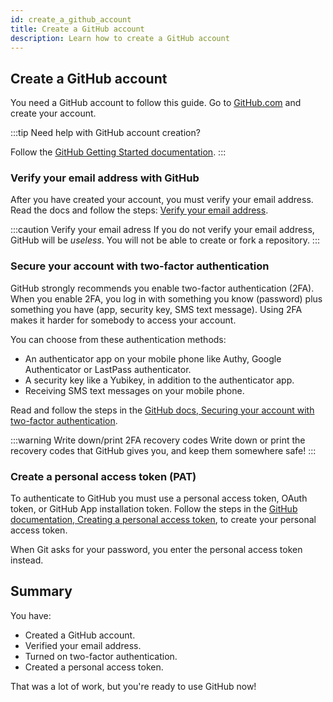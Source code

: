 ```yaml
---
id: create_a_github_account
title: Create a GitHub account
description: Learn how to create a GitHub account
---
```


## Create a GitHub account

You need a GitHub account to follow this guide.
Go to [GitHub.com](https://github.com/) and create your account.

:::tip Need help with GitHub account creation?

Follow the [GitHub Getting Started documentation](https://docs.github.com/en/free-pro-team@latest/github/getting-started-with-github/signing-up-for-github).
:::

### Verify your email address with GitHub

After you have created your account, you must verify your email address.
Read the docs and follow the steps: [Verify your email address](https://docs.github.com/en/free-pro-team@latest/github/getting-started-with-github/verifying-your-email-address).

:::caution Verify your email adress
If you do not verify your email address, GitHub will be _useless_.
You will not be able to create or fork a repository.
:::

### Secure your account with two-factor authentication

GitHub strongly recommends you enable two-factor authentication (2FA).
When you enable 2FA, you log in with something you know (password) plus something you have (app, security key, SMS text message).
Using 2FA makes it harder for somebody to access your account.

You can choose from these authentication methods:

- An authenticator app on your mobile phone like Authy, Google Authenticator or LastPass authenticator.
- A security key like a Yubikey, in addition to the authenticator app.
- Receiving SMS text messages on your mobile phone.

Read and follow the steps in the [GitHub docs, Securing your account with two-factor authentication](https://docs.github.com/en/free-pro-team@latest/github/authenticating-to-github/securing-your-account-with-two-factor-authentication-2fa).

:::warning Write down/print 2FA recovery codes
Write down or print the recovery codes that GitHub gives you, and keep them somewhere safe!
:::

### Create a personal access token (PAT)

To authenticate to GitHub you must use a personal access token, OAuth token, or GitHub App installation token.
Follow the steps in the [GitHub documentation, Creating a personal access token](https://docs.github.com/en/free-pro-team@latest/github/authenticating-to-github/creating-a-personal-access-token), to create your personal access token.

When Git asks for your password, you enter the personal access token instead.

## Summary

You have:

- Created a GitHub account.
- Verified your email address.
- Turned on two-factor authentication.
- Created a personal access token.

That was a lot of work, but you're ready to use GitHub now!
